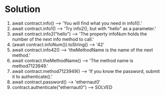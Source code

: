Solution
========

1. await contract.info() --> 'You will find what you need in info1().'
2. await contract.info1() --> 'Try info2(), but with "hello" as a parameter.'
3. await contract.info2("hello") --> 'The property infoNum holds the number of the next info method to call.'
4. (await contract.infoNum()).toString() --> '42'
5. await contract.info42() --> 'theMethodName is the name of the next method.'
6. await contract.theMethodName() --> 'The method name is method7123949.'
7. await contract.method7123949() --> 'If you know the password, submit it to authenticate().'
8. await contract.password() --> 'ethernaut0'
9. contract.authenticate("ethernaut0") --> SOLVED